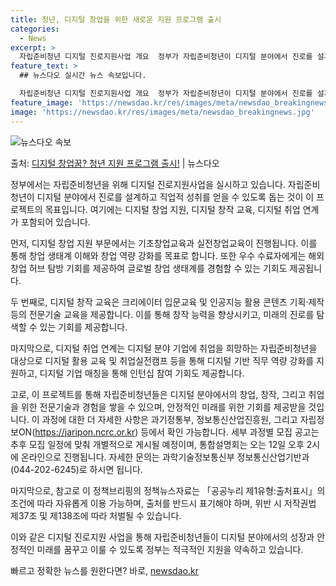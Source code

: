```yaml
---
title: 청년, 디지털 창업을 위한 새로운 지원 프로그램 출시
categories:
  - News
excerpt: >
  자립준비청년 디지털 진로지원사업 개요  정부가 자립준비청년이 디지털 분야에서 진로를 설계하고 직업적 성취를 …
feature_text: >
  ## 뉴스다오 실시간 뉴스 속보입니다.

  자립준비청년 디지털 진로지원사업 개요  정부가 자립준비청년이 디지털 분야에서 진로를 설계하고 직업적 성취를 …
feature_image: 'https://newsdao.kr/res/images/meta/newsdao_breakingnews.jpg'
image: 'https://newsdao.kr/res/images/meta/newsdao_breakingnews.jpg'
---
```


![뉴스다오 속보](https://newsdao.kr/res/images/meta/newsdao_breakingnews.jpg)

<p>출처: <a href="https://newsdao.kr/4032" rel="dofollow">디지털 창업꿈? 청년 지원 프로그램 출시!</a> | 뉴스다오</p>

정부에서는 자립준비청년을 위해 디지털 진로지원사업을 실시하고 있습니다. 자립준비청년이 디지털 분야에서 진로를 설계하고 직업적 성취를 얻을 수 있도록 돕는 것이 이 프로젝트의 목표입니다. 여기에는 디지털 창업 지원, 디지털 창작 교육, 디지털 취업 연계가 포함되어 있습니다.

먼저, 디지털 창업 지원 부문에서는 기초창업교육과 실전창업교육이 진행됩니다. 이를 통해 창업 생태계 이해와 창업 역량 강화를 목표로 합니다. 또한 우수 수료자에게는 해외 창업 허브 탐방 기회를 제공하여 글로벌 창업 생태계를 경험할 수 있는 기회도 제공됩니다.

두 번째로, 디지털 창작 교육은 크리에이터 입문교육 및 인공지능 활용 콘텐츠 기획·제작 등의 전문기술 교육을 제공합니다. 이를 통해 창작 능력을 향상시키고, 미래의 진로를 탐색할 수 있는 기회를 제공합니다.

마지막으로, 디지털 취업 연계는 디지털 분야 기업에 취업을 희망하는 자립준비청년을 대상으로 디지털 활용 교육 및 취업실전캠프 등을 통해 디지털 기반 직무 역량 강화를 지원하고, 디지털 기업 매칭을 통해 인턴십 참여 기회도 제공합니다.

고로, 이 프로젝트를 통해 자립준비청년들은 디지털 분야에서의 창업, 창작, 그리고 취업을 위한 전문기술과 경험을 쌓을 수 있으며, 안정적인 미래를 위한 기회를 제공받을 것입니다. 이 과정에 대한 더 자세한 사항은 과기정통부, 정보통신산업진흥원, 그리고 자립정보ON(https://jaripon.ncrc.or.kr) 등에서 확인 가능합니다. 세부 과정별 모집 공고는 추후 모집 일정에 맞춰 개별적으로 게시될 예정이며, 통합설명회는 오는 12일 오후 2시에 온라인으로 진행됩니다. 자세한 문의는 과학기술정보통신부 정보통신산업기반과(044-202-6245)로 하시면 됩니다.

마지막으로, 참고로 이 정책브리핑의 정책뉴스자료는 「공공누리 제1유형:출처표시」의 조건에 따라 자유롭게 이용 가능하며, 출처를 반드시 표기해야 하며, 위반 시 저작권법 제37조 및 제138조에 따라 처벌될 수 있습니다.

이와 같은 디지털 진로지원 사업을 통해 자립준비청년들이 디지털 분야에서의 성장과 안정적인 미래를 꿈꾸고 이룰 수 있도록 정부는 적극적인 지원을 약속하고 있습니다. 

빠르고 정확한 뉴스를 원한다면? 바로, <a href="https://newsdao.kr" rel="dofollow">newsdao.kr</a>


